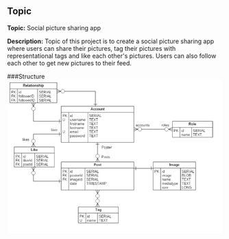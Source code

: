 ## Topic

**Topic:** Social picture sharing app

**Description:** Topic of this project is to create a social picture sharing app where users can share their pictures, tag their pictures with representational tags and like each other's pictures. Users can also follow each other to get new pictures to their feed. 

###Structure
![DBdiagram](images/DBdiagram.png)
